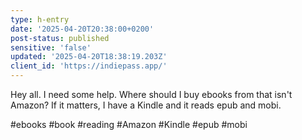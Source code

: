 ```yaml
---
type: h-entry
date: '2025-04-20T20:38:00+0200'
post-status: published
sensitive: 'false'
updated: '2025-04-20T18:38:19.203Z'
client_id: 'https://indiepass.app/'
---
```

Hey all. I need some help. Where should I buy ebooks from that isn't Amazon? If it matters, I have a Kindle and it reads epub and mobi. 

#ebooks #book #reading #Amazon #Kindle #epub #mobi 
